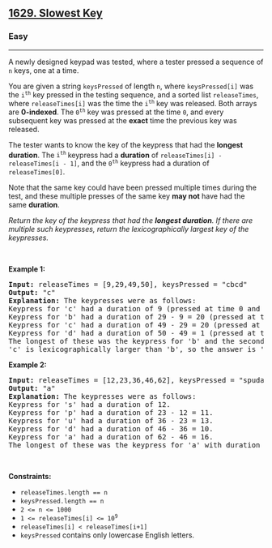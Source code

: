 <h2><a href="https://leetcode.com/problems/slowest-key/">1629. Slowest Key</a></h2><h3>Easy</h3><hr><div style="user-select: auto;"><p style="user-select: auto;">A newly designed keypad was tested, where a tester pressed a sequence of <code style="user-select: auto;">n</code> keys, one at a time.</p>

<p style="user-select: auto;">You are given a string <code style="user-select: auto;">keysPressed</code> of length <code style="user-select: auto;">n</code>, where <code style="user-select: auto;">keysPressed[i]</code> was the <code style="user-select: auto;">i<sup style="user-select: auto;">th</sup></code> key pressed in the testing sequence, and a sorted list <code style="user-select: auto;">releaseTimes</code>, where <code style="user-select: auto;">releaseTimes[i]</code> was the time the <code style="user-select: auto;">i<sup style="user-select: auto;">th</sup></code> key was released. Both arrays are <strong style="user-select: auto;">0-indexed</strong>. The <code style="user-select: auto;">0<sup style="user-select: auto;">th</sup></code> key was pressed at the time <code style="user-select: auto;">0</code>,&nbsp;and every subsequent key was pressed at the <strong style="user-select: auto;">exact</strong> time the previous key was released.</p>

<p style="user-select: auto;">The tester wants to know the key of the keypress that had the <strong style="user-select: auto;">longest duration</strong>. The <code style="user-select: auto;">i<sup style="user-select: auto;">th</sup></code><sup style="user-select: auto;"> </sup>keypress had a <strong style="user-select: auto;">duration</strong> of <code style="user-select: auto;">releaseTimes[i] - releaseTimes[i - 1]</code>, and the <code style="user-select: auto;">0<sup style="user-select: auto;">th</sup></code> keypress had a duration of <code style="user-select: auto;">releaseTimes[0]</code>.</p>

<p style="user-select: auto;">Note that the same key could have been pressed multiple times during the test, and these multiple presses of the same key <strong style="user-select: auto;">may not</strong> have had the same <strong style="user-select: auto;">duration</strong>.</p>

<p style="user-select: auto;"><em style="user-select: auto;">Return the key of the keypress that had the <strong style="user-select: auto;">longest duration</strong>. If there are multiple such keypresses, return the lexicographically largest key of the keypresses.</em></p>

<p style="user-select: auto;">&nbsp;</p>
<p style="user-select: auto;"><strong style="user-select: auto;">Example 1:</strong></p>

<pre style="position: relative; user-select: auto;"><strong style="user-select: auto;">Input:</strong> releaseTimes = [9,29,49,50], keysPressed = "cbcd"
<strong style="user-select: auto;">Output:</strong> "c"
<strong style="user-select: auto;">Explanation:</strong> The keypresses were as follows:
Keypress for 'c' had a duration of 9 (pressed at time 0 and released at time 9).
Keypress for 'b' had a duration of 29 - 9 = 20 (pressed at time 9 right after the release of the previous character and released at time 29).
Keypress for 'c' had a duration of 49 - 29 = 20 (pressed at time 29 right after the release of the previous character and released at time 49).
Keypress for 'd' had a duration of 50 - 49 = 1 (pressed at time 49 right after the release of the previous character and released at time 50).
The longest of these was the keypress for 'b' and the second keypress for 'c', both with duration 20.
'c' is lexicographically larger than 'b', so the answer is 'c'.
<div class="open_grepper_editor" title="Edit &amp; Save To Grepper" style="user-select: auto;"></div></pre>

<p style="user-select: auto;"><strong style="user-select: auto;">Example 2:</strong></p>

<pre style="position: relative; user-select: auto;"><strong style="user-select: auto;">Input:</strong> releaseTimes = [12,23,36,46,62], keysPressed = "spuda"
<strong style="user-select: auto;">Output:</strong> "a"
<strong style="user-select: auto;">Explanation:</strong> The keypresses were as follows:
Keypress for 's' had a duration of 12.
Keypress for 'p' had a duration of 23 - 12 = 11.
Keypress for 'u' had a duration of 36 - 23 = 13.
Keypress for 'd' had a duration of 46 - 36 = 10.
Keypress for 'a' had a duration of 62 - 46 = 16.
The longest of these was the keypress for 'a' with duration 16.<div class="open_grepper_editor" title="Edit &amp; Save To Grepper" style="user-select: auto;"></div></pre>

<p style="user-select: auto;">&nbsp;</p>
<p style="user-select: auto;"><strong style="user-select: auto;">Constraints:</strong></p>

<ul style="user-select: auto;">
	<li style="user-select: auto;"><code style="user-select: auto;">releaseTimes.length == n</code></li>
	<li style="user-select: auto;"><code style="user-select: auto;">keysPressed.length == n</code></li>
	<li style="user-select: auto;"><code style="user-select: auto;">2 &lt;= n &lt;= 1000</code></li>
	<li style="user-select: auto;"><code style="user-select: auto;">1 &lt;= releaseTimes[i] &lt;= 10<sup style="user-select: auto;">9</sup></code></li>
	<li style="user-select: auto;"><code style="user-select: auto;">releaseTimes[i] &lt; releaseTimes[i+1]</code></li>
	<li style="user-select: auto;"><code style="user-select: auto;">keysPressed</code> contains only lowercase English letters.</li>
</ul>
</div>